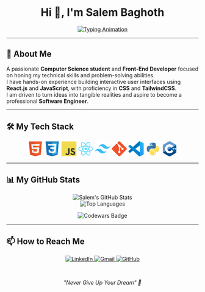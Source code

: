 <div align="center">

  <h1>
    Hi 👋, I'm Salem Baghoth
  </h1>
  
  <a href="#">
    <img src="https://readme-typing-svg.demolab.com?font=Orbitron&weight=700&size=24&color=34E7F8&center=true&vCenter=true&width=500&lines=Computer+Science+Student;Front-End+Developer;React.js+%26+JavaScript+Specialist;Aspiring+Software+Engineer" alt="Typing Animation" />
  </a>
</div>

---

## 🚀 About Me
<p>
  A passionate <strong>Computer Science student</strong> and <strong>Front-End Developer</strong> focused on honing my technical skills and problem-solving abilities.
  <br/>
  I have hands-on experience building interactive user interfaces using <strong>React.js</strong> and <strong>JavaScript</strong>, with proficiency in <strong>CSS</strong> and <strong>TailwindCSS</strong>.
  <br/>
  I am driven to turn ideas into tangible realities and aspire to become a professional <strong>Software Engineer</strong>.
</p>

---

## 🛠️ My Tech Stack
<p align="center">
  <img alt="HTML5" width="40" src="https://raw.githubusercontent.com/devicons/devicon/master/icons/html5/html5-original.svg" />
  <img alt="CSS3" width="40" src="https://raw.githubusercontent.com/devicons/devicon/master/icons/css3/css3-original.svg" />
  <img alt="JavaScript" width="40" src="https://raw.githubusercontent.com/devicons/devicon/master/icons/javascript/javascript-original.svg" />
  <img alt="React" width="40" src="https://raw.githubusercontent.com/devicons/devicon/master/icons/react/react-original.svg" />
  <img alt="TailwindCSS" width="40" src="https://raw.githubusercontent.com/devicons/devicon/master/icons/tailwindcss/tailwindcss-original.svg" />
  <img alt="Git" width="40" src="https://raw.githubusercontent.com/devicons/devicon/master/icons/git/git-original.svg" />
  <img alt="VSCode" width="40" src="https://raw.githubusercontent.com/devicons/devicon/master/icons/vscode/vscode-original.svg" />
  <img alt="Python" width="40" src="https://raw.githubusercontent.com/devicons/devicon/master/icons/python/python-original.svg" />
  <img alt="C++" width="40" src="https://raw.githubusercontent.com/devicons/devicon/master/icons/cplusplus/cplusplus-original.svg" />
</p>

---

## 📊 My GitHub Stats
<p align="center">
  <img src="https://github-readme-stats.vercel.app/api?username=salimsaid31&show_icons=true&theme=dark&count_private=true&include_all_commits=true" alt="Salem's GitHub Stats" />
  <br/>
  <img src="https://github-readme-stats.vercel.app/api/top-langs/?username=salimsaid31&layout=compact&theme=dark" alt="Top Languages" />
</p>
<p align="center">
  <img src="https://www.codewars.com/users/salem83-Dev/badges/large" alt="Codewars Badge" />
</p>

---

## 📫 How to Reach Me
<p align="center">
<a href="https://linkedin.com/in/salem-baghoth-800887271" target="_blank">
    <img src="https://img.shields.io/badge/LinkedIn-0A66C2?style=for-the-badge&logo=linkedin&logoColor=white" alt="LinkedIn"/>
  </a>
  <a href="mailto:salembagh131@gmail.com">
    <img src="https://img.shields.io/badge/Gmail-D14836?style=for-the-badge&logo=gmail&logoColor=white" alt="Gmail"/>
  </a>
  <a href="https://github.com/salimsaid31" target="_blank">
    <img src="https://img.shields.io/badge/GitHub-181717?style=for-the-badge&logo=github&logoColor=white" alt="GitHub"/>
  </a>
</p>

<br/>

<p align="center">
  <i>"Never Give Up Your Dream" 🚀</i>
</p>
